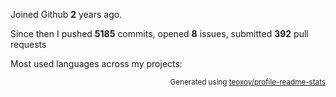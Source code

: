 Joined Github **2** years ago.

Since then I pushed **5185** commits, opened **8** issues, submitted **392** pull requests

Most used languages across my projects:


<p align="right"><sub>Generated using <a href="https://github.com/marketplace/actions/profile-readme-stats">teoxoy/profile-readme-stats</a></sub></p>

